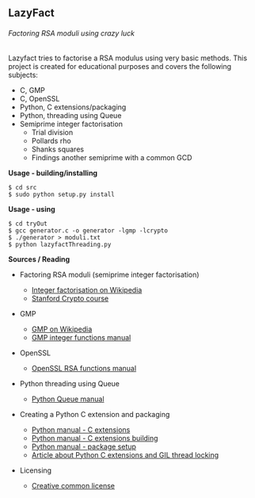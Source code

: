 ## LazyFact
###### Factoring RSA moduli using crazy luck ######

Lazyfact tries to factorise a RSA modulus using very basic methods.
This project is created for educational purposes and covers the following subjects:
- C, GMP
- C, OpenSSL
- Python, C extensions/packaging
- Python, threading using Queue
- Semiprime integer factorisation
	- Trial division
	- Pollards rho
	- Shanks squares
	- Findings another semiprime with a common GCD

**Usage - building/installing**

```
$ cd src
$ sudo python setup.py install
```

**Usage - using**

```
$ cd tryOut
$ gcc generator.c -o generator -lgmp -lcrypto 
$ ./generator > moduli.txt
$ python lazyfactThreading.py
```

**Sources / Reading**

- Factoring RSA moduli (semiprime integer factorisation)
	- [Integer factorisation on Wikipedia](https://en.wikipedia.org/wiki/Integer_factorization#Factoring_algorithms)
	- [Stanford Crypto course](https://class.coursera.org/crypto-010/lecture/preview)

- GMP
	- [GMP on Wikipedia](https://en.wikipedia.org/wiki/GNU_Multiple_Precision_Arithmetic_Library)
	- [GMP integer functions manual](https://gmplib.org/manual/Integer-Functions.html#Integer-Functions)
	
- OpenSSL
	- [OpenSSL RSA functions manual](https://www.openssl.org/docs/manmaster/crypto/RSA_generate_key.html)

- Python threading using Queue
	- [Python Queue manual](https://docs.python.org/2/library/queue.html)
	
- Creating a Python C extension and packaging
	- [Python manual - C extensions](https://docs.python.org/2/extending/extending.html#providing-a-c-api-for-an-extension-module)
	- [Python manual - C extensions building](https://docs.python.org/2/extending/building.html#building)
	- [Python manual - package setup](https://docs.python.org/2/distutils/apiref.html#distutils.core.setup)
	- [Article about Python C extensions and GIL thread locking](http://jessenoller.com/blog/2009/02/01/python-threads-and-the-global-interpreter-lock)
	
- Licensing
	- [Creative common license](http://creativecommons.org/choose/)
